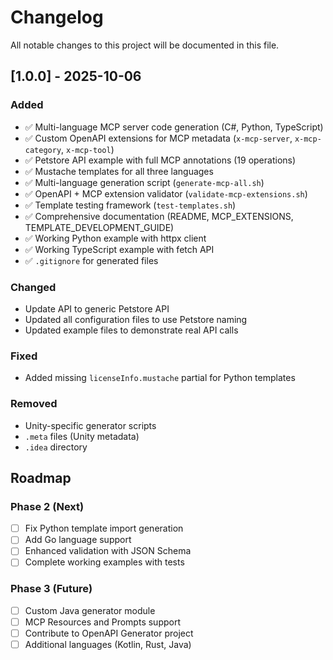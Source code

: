 # Changelog

All notable changes to this project will be documented in this file.

## [1.0.0] - 2025-10-06

### Added
- ✅ Multi-language MCP server code generation (C#, Python, TypeScript)
- ✅ Custom OpenAPI extensions for MCP metadata (`x-mcp-server`, `x-mcp-category`, `x-mcp-tool`)
- ✅ Petstore API example with full MCP annotations (19 operations)
- ✅ Mustache templates for all three languages
- ✅ Multi-language generation script (`generate-mcp-all.sh`)
- ✅ OpenAPI + MCP extension validator (`validate-mcp-extensions.sh`)
- ✅ Template testing framework (`test-templates.sh`)
- ✅ Comprehensive documentation (README, MCP_EXTENSIONS, TEMPLATE_DEVELOPMENT_GUIDE)
- ✅ Working Python example with httpx client
- ✅ Working TypeScript example with fetch API
- ✅ `.gitignore` for generated files

### Changed
- Update API to generic Petstore API
- Updated all configuration files to use Petstore naming
- Updated example files to demonstrate real API calls

### Fixed
- Added missing `licenseInfo.mustache` partial for Python templates

### Removed
- Unity-specific generator scripts
- `.meta` files (Unity metadata)
- `.idea` directory

## Roadmap

### Phase 2 (Next)
- [ ] Fix Python template import generation
- [ ] Add Go language support
- [ ] Enhanced validation with JSON Schema
- [ ] Complete working examples with tests

### Phase 3 (Future)
- [ ] Custom Java generator module
- [ ] MCP Resources and Prompts support
- [ ] Contribute to OpenAPI Generator project
- [ ] Additional languages (Kotlin, Rust, Java)

